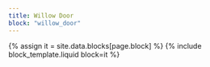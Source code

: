 ```yaml
---
title: Willow Door
block: "willow_door"
---
```


{% assign it = site.data.blocks[page.block] %}
{% include block_template.liquid block=it %}

